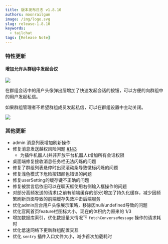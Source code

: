 ```yaml
---
title: 版本发布日志 v1.8.10
authors: moonrailgun
image: /img/logo.svg
slug: release-1.8.10
keywords:
  - tailchat
tags: [Release Note]
---
```


### 特性更新

#### 增加允许从群组中发起会议

![](/img/blog/release-note/v1.8.10/1.png)

在群组会话中的用户头像弹出层增加了快速发起会话的按钮，可以方便的向群组中的用户发起私信。

如果群组管理者不希望群组成员发起私信，可以在群组设置中主动关闭。

![](/img/blog/release-note/v1.8.10/2.png)

### 其他更新

- admin 消息列表增加刷新操作
- 修复消息发送越权风险问题 [#143](https://github.com/msgbyte/tailchat/issues/143)
  - 为插件机器人(并非开放平台机器人)增加所有会话权限
- 桌面端修复接收消息任务栏无法闪烁的问题
- 修复了群组列表悬停时出现滚动条导致徽标闪烁的问题
- 修复浅色模式下危险按钮颜色错误的问题
- 修复userSetting的缓存键不正确的问题
- 修复被禁言后依旧可以在聊天框使用右侧输入框操作的问题
- 对部分高频发送的请求(之前有前端缓存的部分)增加了持久化缓存，减少因频繁刷新页面导致的前端缓存失效冲击后端服务
- 优化admin后台用户头像展示策略，移除因null/undefined导致的问题
- 优化官网首页feature栏图标大小，现在的体积约为原来的 1/3
- 增加数据库索引，优化数据量大情况下 `fetchConverseMessage` 操作的请求耗时
- 优化低速网络下更新群组配置交互
- 优化 `sentry` 插件入口文件大小，减少首次加载耗时
